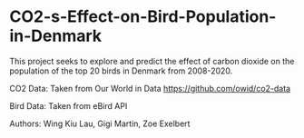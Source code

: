 # CO2-s-Effect-on-Bird-Population-in-Denmark

This project seeks to explore and predict the effect of carbon dioxide on the population of the top 20 birds in Denmark from 2008-2020. 

CO2 Data: Taken from Our World in Data https://github.com/owid/co2-data 

Bird Data: Taken from eBird API 

Authors: Wing Kiu Lau, Gigi Martin, Zoe Exelbert
